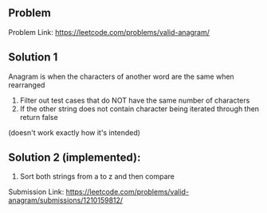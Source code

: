 ## Problem

Problem Link: https://leetcode.com/problems/valid-anagram/

## Solution 1

Anagram is when the characters of another word are the same when rearranged

1. Filter out test cases that do NOT have the same number of characters
2. If the other string does not contain character being iterated through then return false

(doesn't work exactly how it's intended)

## Solution 2 (implemented):

1. Sort both strings from a to z and then compare

Submission Link: https://leetcode.com/problems/valid-anagram/submissions/1210159812/
